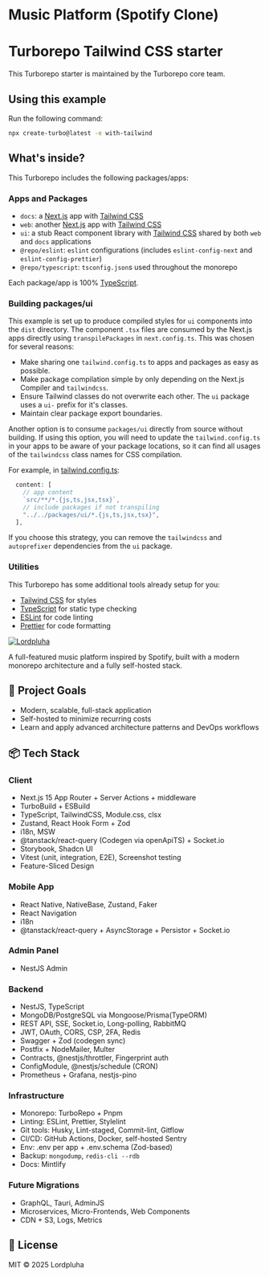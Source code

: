 # Music Platform (Spotify Clone)

# Turborepo Tailwind CSS starter

This Turborepo starter is maintained by the Turborepo core team.

## Using this example

Run the following command:

```sh
npx create-turbo@latest -e with-tailwind
```

## What's inside?

This Turborepo includes the following packages/apps:

### Apps and Packages

- `docs`: a [Next.js](https://nextjs.org/) app with [Tailwind CSS](https://tailwindcss.com/)
- `web`: another [Next.js](https://nextjs.org/) app with [Tailwind CSS](https://tailwindcss.com/)
- `ui`: a stub React component library with [Tailwind CSS](https://tailwindcss.com/) shared by both `web` and `docs` applications
- `@repo/eslint`: `eslint` configurations (includes `eslint-config-next` and `eslint-config-prettier`)
- `@repo/typescript`: `tsconfig.json`s used throughout the monorepo

Each package/app is 100% [TypeScript](https://www.typescriptlang.org/).

### Building packages/ui

This example is set up to produce compiled styles for `ui` components into the `dist` directory. The component `.tsx` files are consumed by the Next.js apps directly using `transpilePackages` in `next.config.ts`. This was chosen for several reasons:

- Make sharing one `tailwind.config.ts` to apps and packages as easy as possible.
- Make package compilation simple by only depending on the Next.js Compiler and `tailwindcss`.
- Ensure Tailwind classes do not overwrite each other. The `ui` package uses a `ui-` prefix for it's classes.
- Maintain clear package export boundaries.

Another option is to consume `packages/ui` directly from source without building. If using this option, you will need to update the `tailwind.config.ts` in your apps to be aware of your package locations, so it can find all usages of the `tailwindcss` class names for CSS compilation.

For example, in [tailwind.config.ts](packages/tailwind/tailwind.config.ts):

```js
  content: [
    // app content
    `src/**/*.{js,ts,jsx,tsx}`,
    // include packages if not transpiling
    "../../packages/ui/*.{js,ts,jsx,tsx}",
  ],
```

If you choose this strategy, you can remove the `tailwindcss` and `autoprefixer` dependencies from the `ui` package.

### Utilities

This Turborepo has some additional tools already setup for you:

- [Tailwind CSS](https://tailwindcss.com/) for styles
- [TypeScript](https://www.typescriptlang.org/) for static type checking
- [ESLint](https://eslint.org/) for code linting
- [Prettier](https://prettier.io) for code formatting

[![Lordpluha](https://img.shields.io/badge/author-@Lordpluha-blue)](https://github.com/Lordpluha)

A full-featured music platform inspired by Spotify, built with a modern monorepo architecture and a fully self-hosted stack.

## 🎯 Project Goals
- Modern, scalable, full-stack application
- Self-hosted to minimize recurring costs
- Learn and apply advanced architecture patterns and DevOps workflows

## 📦 Tech Stack

### Client
- Next.js 15 App Router + Server Actions + middleware
- TurboBuild + ESBuild
- TypeScript, TailwindCSS, Module.css, clsx
- Zustand, React Hook Form + Zod
- i18n, MSW
- @tanstack/react-query (Codegen via openApiTS) + Socket.io
- Storybook, Shadcn UI
- Vitest (unit, integration, E2E), Screenshot testing
- Feature-Sliced Design

### Mobile App
- React Native, NativeBase, Zustand, Faker
- React Navigation
- i18n
- @tanstack/react-query + AsyncStorage + Persistor + Socket.io

### Admin Panel
- NestJS Admin

### Backend
- NestJS, TypeScript
- MongoDB/PostgreSQL via Mongoose/Prisma(TypeORM)
- REST API, SSE, Socket.io, Long-polling, RabbitMQ
- JWT, OAuth, CORS, CSP, 2FA, Redis
- Swagger + Zod (codegen sync)
- Postfix + NodeMailer, Multer
- Contracts, @nestjs/throttler, Fingerprint auth
- ConfigModule, @nestjs/schedule (CRON)
- Prometheus + Grafana, nestjs-pino

### Infrastructure
- Monorepo: TurboRepo + Pnpm
- Linting: ESLint, Prettier, Stylelint
- Git tools: Husky, Lint-staged, Commit-lint, Gitflow
- CI/CD: GitHub Actions, Docker, self-hosted Sentry
- Env: .env per app + .env.schema (Zod-based)
- Backup: `mongodump`, `redis-cli --rdb`
- Docs: Mintlify

### Future Migrations
- GraphQL, Tauri, AdminJS
- Microservices, Micro-Frontends, Web Components
- CDN + S3, Logs, Metrics

## 📄 License

MIT © 2025 Lordpluha
